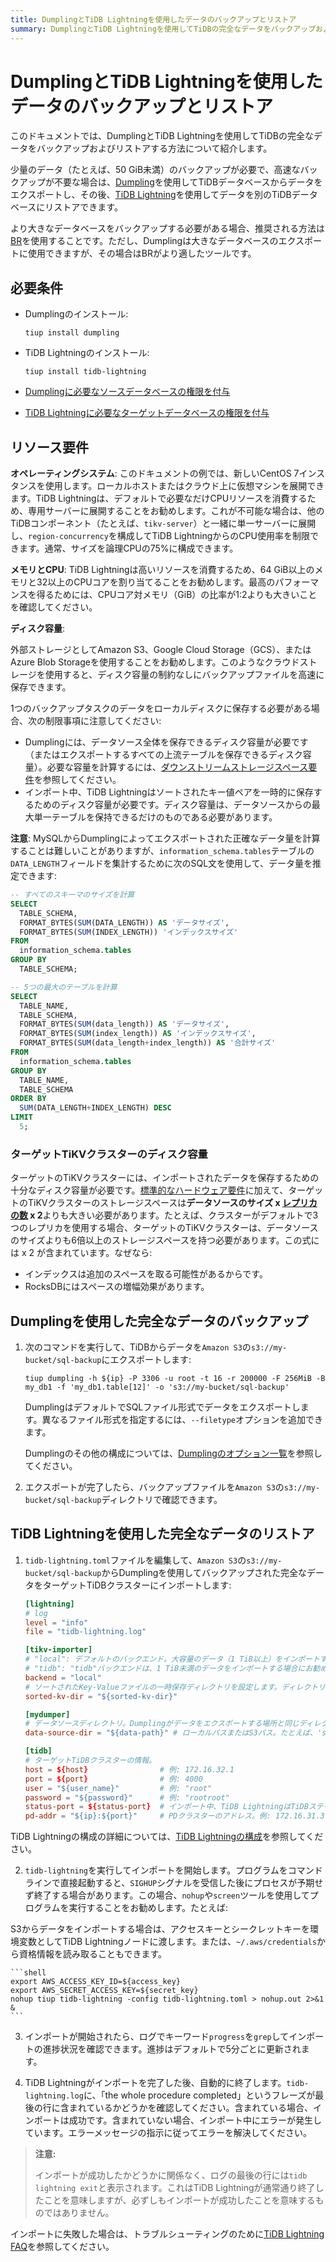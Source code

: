 ```yaml
---
title: DumplingとTiDB Lightningを使用したデータのバックアップとリストア
summary: DumplingとTiDB Lightningを使用してTiDBの完全なデータをバックアップおよびリストアする方法について学びます。
---
```


# DumplingとTiDB Lightningを使用したデータのバックアップとリストア

このドキュメントでは、DumplingとTiDB Lightningを使用してTiDBの完全なデータをバックアップおよびリストアする方法について紹介します。

少量のデータ（たとえば、50 GiB未満）のバックアップが必要で、高速なバックアップが不要な場合は、[Dumpling](/dumpling-overview.md)を使用してTiDBデータベースからデータをエクスポートし、その後、[TiDB Lightning](/tidb-lightning/tidb-lightning-overview.md)を使用してデータを別のTiDBデータベースにリストアできます。

より大きなデータベースをバックアップする必要がある場合、推奨される方法は[BR](/br/backup-and-restore-overview.md)を使用することです。ただし、Dumplingは大きなデータベースのエクスポートに使用できますが、その場合はBRがより適したツールです。

## 必要条件

- Dumplingのインストール:

    ```shell
    tiup install dumpling
    ```

- TiDB Lightningのインストール:

    ```shell
    tiup install tidb-lightning
    ```

- [Dumplingに必要なソースデータベースの権限を付与](/dumpling-overview.md#export-data-from-tidb-or-mysql)
- [TiDB Lightningに必要なターゲットデータベースの権限を付与](/tidb-lightning/tidb-lightning-requirements.md#privileges-of-the-target-database)

## リソース要件

**オペレーティングシステム**: このドキュメントの例では、新しいCentOS 7インスタンスを使用します。ローカルホストまたはクラウド上に仮想マシンを展開できます。TiDB Lightningは、デフォルトで必要なだけCPUリソースを消費するため、専用サーバーに展開することをお勧めします。これが不可能な場合は、他のTiDBコンポーネント（たとえば、`tikv-server`）と一緒に単一サーバーに展開し、`region-concurrency`を構成してTiDB LightningからのCPU使用率を制限できます。通常、サイズを論理CPUの75%に構成できます。

**メモリとCPU**: TiDB Lightningは高いリソースを消費するため、64 GiB以上のメモリと32以上のCPUコアを割り当てることをお勧めします。最高のパフォーマンスを得るためには、CPUコア対メモリ（GiB）の比率が1:2よりも大きいことを確認してください。

**ディスク容量**:

外部ストレージとしてAmazon S3、Google Cloud Storage（GCS）、またはAzure Blob Storageを使用することをお勧めします。このようなクラウドストレージを使用すると、ディスク容量の制約なしにバックアップファイルを高速に保存できます。

1つのバックアップタスクのデータをローカルディスクに保存する必要がある場合、次の制限事項に注意してください:

- Dumplingには、データソース全体を保存できるディスク容量が必要です（またはエクスポートするすべての上流テーブルを保存できるディスク容量）。必要な容量を計算するには、[ダウンストリームストレージスペース要件](/tidb-lightning/tidb-lightning-requirements.md#storage-space-of-the-target-database)を参照してください。
- インポート中、TiDB Lightningはソートされたキー値ペアを一時的に保存するためのディスク容量が必要です。ディスク容量は、データソースからの最大単一テーブルを保持できるだけのものである必要があります。

**注意**: MySQLからDumplingによってエクスポートされた正確なデータ量を計算することは難しいことがありますが、`information_schema.tables`テーブルの`DATA_LENGTH`フィールドを集計するために次のSQL文を使用して、データ量を推定できます:

```sql
-- すべてのスキーマのサイズを計算
SELECT
  TABLE_SCHEMA,
  FORMAT_BYTES(SUM(DATA_LENGTH)) AS 'データサイズ',
  FORMAT_BYTES(SUM(INDEX_LENGTH)) 'インデックスサイズ'
FROM
  information_schema.tables
GROUP BY
  TABLE_SCHEMA;

-- 5つの最大のテーブルを計算
SELECT 
  TABLE_NAME,
  TABLE_SCHEMA,
  FORMAT_BYTES(SUM(data_length)) AS 'データサイズ',
  FORMAT_BYTES(SUM(index_length)) AS 'インデックスサイズ',
  FORMAT_BYTES(SUM(data_length+index_length)) AS '合計サイズ'
FROM
  information_schema.tables
GROUP BY
  TABLE_NAME,
  TABLE_SCHEMA
ORDER BY
  SUM(DATA_LENGTH+INDEX_LENGTH) DESC
LIMIT
  5;
```

### ターゲットTiKVクラスターのディスク容量

ターゲットのTiKVクラスターには、インポートされたデータを保存するための十分なディスク容量が必要です。[標準的なハードウェア要件](/hardware-and-software-requirements.md)に加えて、ターゲットのTiKVクラスターのストレージスペースは**データソースのサイズ x [レプリカの数](/faq/manage-cluster-faq.md#is-the-number-of-replicas-in-each-region-configurable-if-yes-how-to-configure-it) x 2**よりも大きい必要があります。たとえば、クラスターがデフォルトで3つのレプリカを使用する場合、ターゲットのTiKVクラスターは、データソースのサイズよりも6倍以上のストレージスペースを持つ必要があります。この式には x 2 が含まれています。なぜなら:

- インデックスは追加のスペースを取る可能性があるからです。
- RocksDBにはスペースの増幅効果があります。

## Dumplingを使用した完全なデータのバックアップ

1. 次のコマンドを実行して、TiDBからデータを`Amazon S3`の`s3://my-bucket/sql-backup`にエクスポートします:

    ```shell
    tiup dumpling -h ${ip} -P 3306 -u root -t 16 -r 200000 -F 256MiB -B my_db1 -f 'my_db1.table[12]' -o 's3://my-bucket/sql-backup'
    ```

    DumplingはデフォルトでSQLファイル形式でデータをエクスポートします。異なるファイル形式を指定するには、`--filetype`オプションを追加できます。

    Dumplingのその他の構成については、[Dumplingのオプション一覧](/dumpling-overview.md#option-list-of-dumpling)を参照してください。

2. エクスポートが完了したら、バックアップファイルを`Amazon S3`の`s3://my-bucket/sql-backup`ディレクトリで確認できます。

## TiDB Lightningを使用した完全なデータのリストア

1. `tidb-lightning.toml`ファイルを編集して、`Amazon S3`の`s3://my-bucket/sql-backup`からDumplingを使用してバックアップされた完全なデータをターゲットTiDBクラスターにインポートします:

    ```toml
    [lightning]
    # log
    level = "info"
    file = "tidb-lightning.log"

    [tikv-importer]
    # "local": デフォルトのバックエンド。大容量のデータ（1 TiB以上）をインポートする場合にお勧めです。インポート中は、ターゲットTiDBクラスターは任意のサービスを提供できません。
    # "tidb": "tidb"バックエンドは、1 TiB未満のデータをインポートする場合にお勧めです。インポート中、ターゲットTiDBクラスターは正常にサービスを提供できます。バックエンドについての詳細は、https://docs.pingcap.com/tidb/stable/tidb-lightning-backendsを参照してください。
    backend = "local"
    # ソートされたKey-Valueファイルの一時保存ディレクトリを設定します。ディレクトリは空であり、ストレージスペースはインポートするデータセットのサイズよりも大きい必要があります。より良いインポートパフォーマンスのためには、`data-source-dir`とは異なるディレクトリを使用し、I/Oを専有できるフラッシュストレージを使用することをお勧めします。
    sorted-kv-dir = "${sorted-kv-dir}"

    [mydumper]
    # データソースディレクトリ。Dumplingがデータをエクスポートする場所と同じディレクトリです。
    data-source-dir = "${data-path}" # ローカルパスまたはS3パス。たとえば、's3://my-bucket/sql-backup'

    [tidb]
    # ターゲットTiDBクラスターの情報。
    host = ${host}                # 例: 172.16.32.1
    port = ${port}                # 例: 4000
    user = "${user_name}"         # 例: "root"
    password = "${password}"      # 例: "rootroot"
    status-port = ${status-port}  # インポート中、TiDB LightningはTiDBステータスポートからテーブルスキーマ情報を取得する必要があります。例: 10080
    pd-addr = "${ip}:${port}"     # PDクラスターのアドレス。例: 172.16.31.3:2379。TiDB LightningはPDからいくつかの情報を取得します。backendが "local"の場合は、status-portとpd-addrを正しく指定する必要があります。そうでない場合、インポートは異常になります。
    ```

TiDB Lightningの構成の詳細については、[TiDB Lightningの構成](/tidb-lightning/tidb-lightning-configuration.md)を参照してください。

2. `tidb-lightning`を実行してインポートを開始します。プログラムをコマンドラインで直接起動すると、`SIGHUP`シグナルを受信した後にプロセスが予期せず終了する場合があります。この場合、`nohup`や`screen`ツールを使用してプログラムを実行することをお勧めします。たとえば:

S3からデータをインポートする場合は、アクセスキーとシークレットキーを環境変数としてTiDB Lightningノードに渡します。または、`~/.aws/credentials`から資格情報を読み取ることもできます。

    ```shell
    export AWS_ACCESS_KEY_ID=${access_key}
    export AWS_SECRET_ACCESS_KEY=${secret_key}
    nohup tiup tidb-lightning -config tidb-lightning.toml > nohup.out 2>&1 &
    ```

3. インポートが開始されたら、ログでキーワード`progress`を`grep`してインポートの進捗状況を確認できます。進捗はデフォルトで5分ごとに更新されます。

4. TiDB Lightningがインポートを完了した後、自動的に終了します。`tidb-lightning.log`に、「the whole procedure completed」というフレーズが最後の行に含まれているかどうかを確認してください。含まれている場合、インポートは成功です。含まれていない場合、インポート中にエラーが発生しています。エラーメッセージの指示に従ってエラーを解決してください。

> **注意:**
>
> インポートが成功したかどうかに関係なく、ログの最後の行には`tidb lightning exit`と表示されます。これはTiDB Lightningが通常通り終了したことを意味しますが、必ずしもインポートが成功したことを意味するものではありません。

インポートに失敗した場合は、トラブルシューティングのために[TiDB Lightning FAQ](/tidb-lightning/tidb-lightning-faq.md)を参照してください。